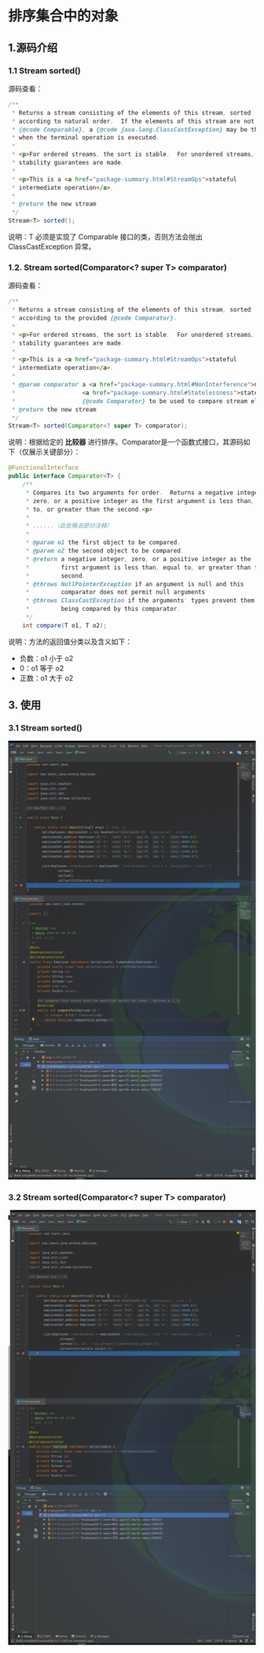 # 排序集合中的对象

## 1.源码介绍

### 1.1 Stream<T> sorted()

源码查看：

```java
/**
 * Returns a stream consisting of the elements of this stream, sorted
 * according to natural order.  If the elements of this stream are not
 * {@code Comparable}, a {@code java.lang.ClassCastException} may be thrown
 * when the terminal operation is executed.
 *
 * <p>For ordered streams, the sort is stable.  For unordered streams, no
 * stability guarantees are made.
 *
 * <p>This is a <a href="package-summary.html#StreamOps">stateful
 * intermediate operation</a>.
 *
 * @return the new stream
 */
Stream<T> sorted();
```

说明：T 必须是实现了 Comparable 接口的类，否则方法会抛出 ClassCastException 异常。



### 1.2. Stream<T> sorted(Comparator<? super T> comparator)

源码查看：

```java
/**
 * Returns a stream consisting of the elements of this stream, sorted
 * according to the provided {@code Comparator}.
 *
 * <p>For ordered streams, the sort is stable.  For unordered streams, no
 * stability guarantees are made.
 *
 * <p>This is a <a href="package-summary.html#StreamOps">stateful
 * intermediate operation</a>.
 *
 * @param comparator a <a href="package-summary.html#NonInterference">non-interfering</a>,
 *                   <a href="package-summary.html#Statelessness">stateless</a>
 *                   {@code Comparator} to be used to compare stream elements
 * @return the new stream
 */
Stream<T> sorted(Comparator<? super T> comparator);
```

说明：根据给定的 **比较器** 进行排序。Comparator是一个函数式接口，其源码如下（仅展示关键部分）：

```java
@FunctionalInterface
public interface Comparator<T> {
    /**
     * Compares its two arguments for order.  Returns a negative integer,
     * zero, or a positive integer as the first argument is less than, equal
     * to, or greater than the second.<p>
     * 
     * ......（此处略去部分注释）
     *
     * @param o1 the first object to be compared.
     * @param o2 the second object to be compared.
     * @return a negative integer, zero, or a positive integer as the
     *         first argument is less than, equal to, or greater than the
     *         second.
     * @throws NullPointerException if an argument is null and this
     *         comparator does not permit null arguments
     * @throws ClassCastException if the arguments' types prevent them from
     *         being compared by this comparator.
     */
    int compare(T o1, T o2);
```

说明：方法的返回值分类以及含义如下：

- 负数：o1 小于 o2
- 0：o1 等于 o2
- 正数：o1 大于 o2

## 3. 使用

### 3.1 Stream<T> sorted()

![image-20200911130224372](markdown/排序集合中的对象_流.assets/image-20200911130224372.png)

### 3.2 Stream<T> sorted(Comparator<? super T> comparator)

![image-20200911125813371](markdown/排序集合中的对象_流.assets/image-20200911125813371.png)